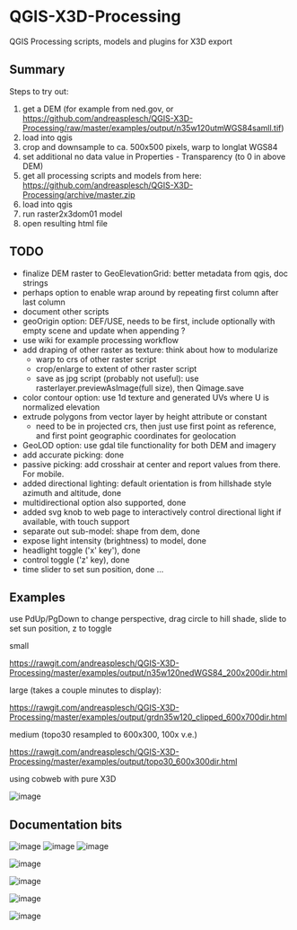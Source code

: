 # QGIS-X3D-Processing
QGIS Processing scripts, models and plugins for X3D export

## Summary
Steps to try out:
1. get a DEM (for example from ned.gov, or https://github.com/andreasplesch/QGIS-X3D-Processing/raw/master/examples/output/n35w120utmWGS84samll.tif)
2. load into qgis
3. crop and downsample to ca. 500x500 pixels, warp to longlat WGS84
4. set additional no data value in Properties - Transparency (to 0 in above DEM)
5. get all processing scripts and models from here: https://github.com/andreasplesch/QGIS-X3D-Processing/archive/master.zip
6. load into qgis
7. run raster2x3dom01 model
8. open resulting html file

## TODO

 - finalize DEM raster to GeoElevationGrid: better metadata from qgis, doc strings
 - perhaps option to enable wrap around by repeating first column after last column
 - document other scripts
 - geoOrigin option: DEF/USE, needs to be first, include optionally with empty scene and update when appending ?
 - use wiki for example processing workflow
 - add draping of other raster as texture: think about how to modularize
   - warp to crs of other raster script
   - crop/enlarge to extent of other raster script
   - save as jpg script (probably not useful): use rasterlayer.previewAsImage(full size), then Qimage.save
 - color contour option: use 1d texture and generated UVs where U is normalized elevation
 - extrude polygons from vector layer by height attribute or constant
   - need to be in projected crs, then just use first point as reference, and first point geographic coordinates for geolocation
 - GeoLOD option: use gdal tile functionality for both DEM and imagery
 - add accurate picking: done
 - passive picking: add crosshair at center and report values from there. For mobile.
 - added directional lighting: default orientation is from hillshade style azimuth and altitude, done
 - multidirectional option also supported, done
 - added svg knob to web page to interactively control directional light if available, with touch support
 - separate out sub-model: shape from dem, done
 - expose light intensity (brightness) to model, done
 - headlight toggle ('x' key'), done
 - control toggle ('z' key), done
 - time slider to set sun position, done
 ...

## Examples

use PdUp/PgDown to change perspective, drag circle to hill shade, slide to set sun position, z to toggle

small

https://rawgit.com/andreasplesch/QGIS-X3D-Processing/master/examples/output/n35w120nedWGS84_200x200dir.html

large (takes a couple minutes to display):

https://rawgit.com/andreasplesch/QGIS-X3D-Processing/master/examples/output/grdn35w120_clipped_600x700dir.html

medium (topo30 resampled to 600x300, 100x v.e.)

https://rawgit.com/andreasplesch/QGIS-X3D-Processing/master/examples/output/topo30_600x300dir.html

using cobweb with pure X3D

![image](https://cloud.githubusercontent.com/assets/6171115/24529414/770ea4f4-1579-11e7-8221-1b4d24d18a6f.png)


## Documentation bits
![image](https://cloud.githubusercontent.com/assets/6171115/25255760/7a9baac2-25fa-11e7-8231-18e3aa8056bd.png)
![image](https://cloud.githubusercontent.com/assets/6171115/25255793/b44c3ade-25fa-11e7-8e5b-d17117360c77.png)
![image](https://cloud.githubusercontent.com/assets/6171115/25255880/458c1ca8-25fb-11e7-8182-1e946dea6c7c.png)

![image](https://cloud.githubusercontent.com/assets/6171115/25078858/1877f91a-2305-11e7-8c61-b976b2b8a25d.png)

![image](https://cloud.githubusercontent.com/assets/6171115/24326416/1e4c637c-1184-11e7-8f70-bb38487f2bc0.png)

![image](https://cloud.githubusercontent.com/assets/6171115/24084642/29768dc8-0cc4-11e7-94d9-34c2ba85075a.png)

![image](https://cloud.githubusercontent.com/assets/6171115/24065920/feda64fc-0b44-11e7-9f4b-8bbc30e31c88.png)
